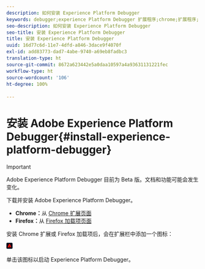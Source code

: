 ```yaml
---
description: 如何安装 Experience Platform Debugger
keywords: debugger;experience Platform Debugger 扩展程序;chrome;扩展程序;安装
seo-description: 如何安装 Experience Platform Debugger
seo-title: 安装 Experience Platform Debugger
title: 安装 Experience Platform Debugger
uuid: 16d77c6d-11e7-4dfd-a846-3dace9f4070f
exl-id: add83773-dad7-4abe-9740-a69eb8fadbc3
translation-type: ht
source-git-commit: 8672a623442e5a0daa10597a4a93631131221fec
workflow-type: ht
source-wordcount: '106'
ht-degree: 100%

---
```


# 安装 Adobe Experience Platform Debugger{#install-experience-platform-debugger}

>[!IMPORTANT]
>
>Adobe Experience Platform Debugger 目前为 Beta 版。文档和功能可能会发生变化。

下载并安装 Adobe Experience Platform Debugger。

* **Chrome：**&#x200B;从 [Chrome 扩展页面](https://chrome.google.com/webstore/detail/adobe-experience-cloud-de/ocdmogmohccmeicdhlhhgepeaijenapj)
* **Firefox：**&#x200B;从 [Firefox 加载项页面](https://addons.mozilla.org/zh-CN/firefox/addon/adobe-experience-platform-dbg/)

安装 Chrome 扩展或 Firefox 加载项后，会在扩展栏中添加一个图标：

![](assets/start-icon.jpg)

单击该图标以启动 Experience Platform Debugger。

